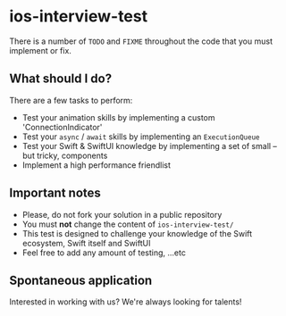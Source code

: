 # ios-interview-test

There is a number of `TODO` and `FIXME` throughout the code that you must implement or fix.

## What should I do?

There are a few tasks to perform:

- Test your animation skills by implementing a custom 'ConnectionIndicator'
- Test your `async` / `await` skills by implementing an `ExecutionQueue`
- Test your Swift & SwiftUI knowledge by implementing a set of small – but tricky, components
- Implement a high performance friendlist

## Important notes

- Please, do not fork your solution in a public repository
- You must **not** change the content of `ios-interview-test/`
- This test is designed to challenge your knowledge of the Swift ecosystem, Swift itself and SwiftUI
- Feel free to add any amount of testing, ...etc

## Spontaneous application

Interested in working with us? We're always looking for talents!
